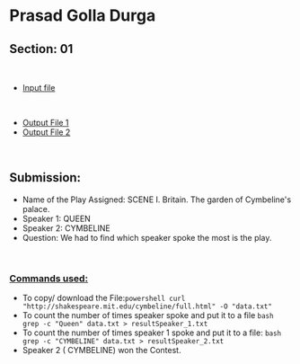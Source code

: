 # Prasad Golla Durga
## Section: 01

<br>

* [Input file](https://github.com/GD-Prasad/gd-wrangle/blob/main/data.txt)

<br>

* [Output File 1](https://github.com/GD-Prasad/gd-wrangle/blob/main/resultSpeaker_1.txt)
* [Output File 2](https://github.com/GD-Prasad/gd-wrangle/blob/main/resultSpeaker_2.txt)

<br>

## Submission:

* Name of the Play Assigned: SCENE I. Britain. The garden of Cymbeline's palace.
* Speaker 1: QUEEN
* Speaker 2: CYMBELINE
* Question: We had to find which speaker spoke the most is the play.

<br>


### [Commands used:](https://github.com/GD-Prasad/gd-wrangle/blob/main/commands.txt)
* To copy/ download the File:``` powershell curl "http://shakespeare.mit.edu/cymbeline/full.html" -O "data.txt" ```
* To count the number of times speaker spoke and put it to a file ``` bash grep -c "Queen" data.txt > resultSpeaker_1.txt ```
* To count the number of times speaker 1 spoke and put it to a file: ``` bash grep -c "CYMBELINE" data.txt > resultSpeaker_2.txt ```
* Speaker 2 ( CYMBELINE) won the Contest.
